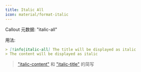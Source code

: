 ```yaml
---
title: Italic All
icon: material/format-italic
---
```


Callout 元数据: "italic-all"

用法:

```md
> [!info|italic-all] The title will be displayed as italic
> The content will be displayed as italic
```

> ["italic-content"](../content-styling/page-8.md) 和 ["italic-title"](../title-styling/page-18.md) 的简写
